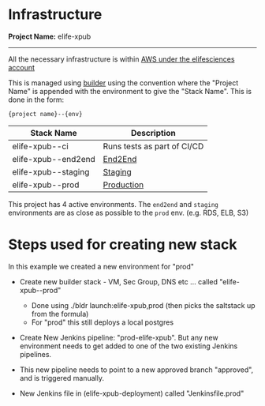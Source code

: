 # Infrastructure

**Project Name:** elife-xpub

---

All the necessary infrastructure is within [AWS under the elifesciences account](https://512686554592.signin.aws.amazon.com/console)

This is managed using [builder](https://github.com/elifesciences/builder) using the convention where the "Project Name" is appended with the environment to give the "Stack Name". This is done in the form:

```
{project name}--{env}
```

| Stack Name          | Description                                         |
| ------------------- | --------------------------------------------------- |
| elife-xpub--ci      | Runs tests as part of CI/CD                         |
| elife-xpub--end2end | [End2End](https://end2end--xpub.elifesciences.org/) |
| elife-xpub--staging | [Staging](https://staging--xpub.elifesciences.org/) |
| elife-xpub--prod    | [Production](https://xpub.elifesciences.org/)       |

This project has 4 active environments. The `end2end` and `staging` environments are as close as possible to the `prod` env. (e.g. RDS, ELB, S3)

# Steps used for creating new stack

In this example we created a new environment for "prod"

- Create new builder stack - VM, Sec Group, DNS etc ... called "elife-xpub--prod"

  - Done using ./bldr launch:elife-xpub,prod (then picks the saltstack up from the formula)
  - For "prod" this still deploys a local postgres

- Create New Jenkins pipeline: "prod-elife-xpub". But any new environment needs to get added to one of the two existing Jenkins pipelines.

- This new pipeline needs to point to a new approved branch "approved", and is triggered manually.

- New Jenkins file in (elife-xpub-deployment) called "Jenkinsfile.prod"
